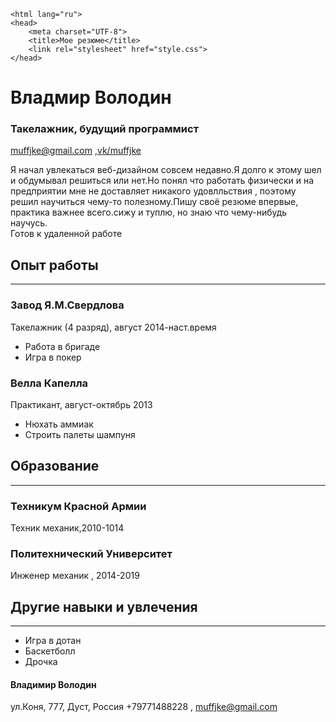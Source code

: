 <!DOCTYPE html>
    <html lang="ru">
    <head>
        <meta charset="UTF-8">
        <title>Мое резюме</title>
        <link rel="stylesheet" href="style.css">
    </head>
<body>
<div id="header">
    <h1>Владмир Володин</h1>
    <h3>Такелажник, будущий программист</h3>
    <p>
        <a href="muffjke@gmail.com">muffjke@gmail.com</a> ,<a href="https://vk.com/muffjke">vk/muffjke</a>
    </p>
</div>
<div id="main">
<div>Я начал увлекаться веб-дизайном совсем недавно.Я долго к этому шел и обдумывал решиться или нет.Но понял что работать физически и на предприятии мне не доставляет
     никакого удовлльствия , поэтому решил научиться чему-то полезному.Пишу своё резюме впервые, практика важнее всего.сижу и туплю, но знаю что чему-нибудь научусь.<br></div>
<div>Готов к удаленной работе</div>
<h2>Опыт работы</h2>
<hr>
<h3>Завод Я.М.Свердлова</h3>
    <div>Такелажник (4 разряд), август 2014-наст.время</div>
<ul>
<li>Работа в бригаде</li>
<li>Игра в покер</li>
</ul>
<h3>Велла Капелла</h3>
<div>Практикант, август-октябрь 2013</div>
<ul>
    <li>Нюхать аммиак</li>
    <li>Строить палеты шампуня</li>
</ul>
<h2>Образование</h2>
<hr>
<h3>Техникум Красной Армии</h3> 
    <div>Техник механик,2010-1014</div>
<h3>Политехнический Университет</h3>
<div>Инженер механик , 2014-2019</div>
<h2>Другие навыки и увлечения</h2>
<hr>
<ul>
    <li>Игра в дотан</li>
    <li>Баскетболл</li>
    <li>Дрочка</li>
</ul>
</div>
<div id="footer">
<h4>Владимир Володин</h4>
<p>ул.Коня, 777, Дуст, Россия +79771488228 , <a href="muffjke@gmail.com">muffjke@gmail.com</a></p>
</div>
</body>    
</html>    
